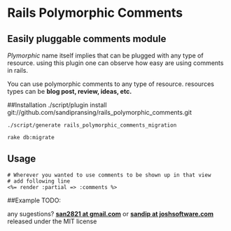 Rails Polymorphic Comments
===============

Easily pluggable comments module
------------
*Plymorphic* name itself implies that can be plugged with any type of resource.
using this plugin one can observe how easy are using comments in rails.

You can use polymorphic comments to any type of resource.
resources types can be **blog post, review, ideas, etc.**

##Installation
    ./script/plugin install git://github.com/sandipransing/rails_polymorphic_comments.git

    ./script/generate rails_polymorphic_comments_migration

    rake db:migrate

## Usage
    # Wherever you wanted to use comments to be shown up in that view
    # add following line
    <%= render :partial => :comments %>

##Example
TODO:

any sugestions? [**san2821 at gmail.com**](http://funonrails.com) or [**sandip at joshsoftware.com**](http://joshsoftware.com) released under the MIT license
